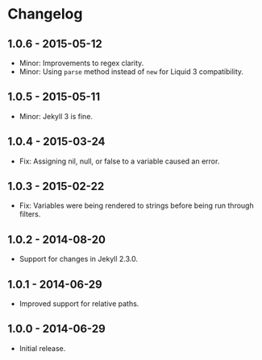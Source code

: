 # Changelog

## 1.0.6 - 2015-05-12
- Minor: Improvements to regex clarity.
- Minor: Using `parse` method instead of `new` for Liquid 3 compatibility.

## 1.0.5 - 2015-05-11
- Minor: Jekyll 3 is fine.

## 1.0.4 - 2015-03-24
- Fix: Assigning nil, null, or false to a variable caused an error.

## 1.0.3 - 2015-02-22
- Fix: Variables were being rendered to strings before being run through filters.

## 1.0.2 - 2014-08-20
- Support for changes in Jekyll 2.3.0.

## 1.0.1 - 2014-06-29
- Improved support for relative paths.

## 1.0.0 - 2014-06-29
- Initial release.
